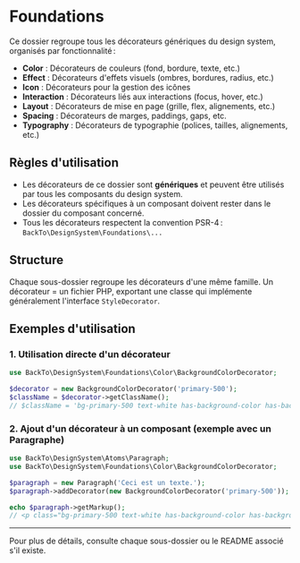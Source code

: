 # Foundations

Ce dossier regroupe tous les décorateurs génériques du design system, organisés par fonctionnalité : 

- **Color** : Décorateurs de couleurs (fond, bordure, texte, etc.)
- **Effect** : Décorateurs d'effets visuels (ombres, bordures, radius, etc.)
- **Icon** : Décorateurs pour la gestion des icônes
- **Interaction** : Décorateurs liés aux interactions (focus, hover, etc.)
- **Layout** : Décorateurs de mise en page (grille, flex, alignements, etc.)
- **Spacing** : Décorateurs de marges, paddings, gaps, etc.
- **Typography** : Décorateurs de typographie (polices, tailles, alignements, etc.)

## Règles d'utilisation

- Les décorateurs de ce dossier sont **génériques** et peuvent être utilisés par tous les composants du design system.
- Les décorateurs spécifiques à un composant doivent rester dans le dossier du composant concerné.
- Tous les décorateurs respectent la convention PSR-4 : `BackTo\DesignSystem\Foundations\...`

## Structure

Chaque sous-dossier regroupe les décorateurs d'une même famille. Un décorateur = un fichier PHP, exportant une classe qui implémente généralement l'interface `StyleDecorator`.

## Exemples d'utilisation

### 1. Utilisation directe d'un décorateur

```php
use BackTo\DesignSystem\Foundations\Color\BackgroundColorDecorator;

$decorator = new BackgroundColorDecorator('primary-500');
$className = $decorator->getClassName();
// $className = 'bg-primary-500 text-white has-background-color has-background'
```

### 2. Ajout d'un décorateur à un composant (exemple avec un Paragraphe)

```php
use BackTo\DesignSystem\Atoms\Paragraph;
use BackTo\DesignSystem\Foundations\Color\BackgroundColorDecorator;

$paragraph = new Paragraph('Ceci est un texte.');
$paragraph->addDecorator(new BackgroundColorDecorator('primary-500'));

echo $paragraph->getMarkup();
// <p class="bg-primary-500 text-white has-background-color has-background">Ceci est un texte.</p>
```

---

Pour plus de détails, consulte chaque sous-dossier ou le README associé s'il existe. 